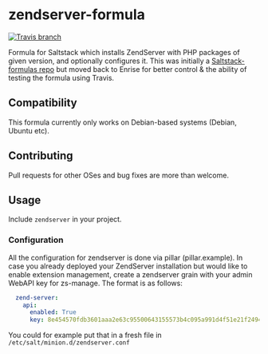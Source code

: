 # zendserver-formula

[![Travis branch](https://img.shields.io/travis/Enrise/zendserver-formula/master.svg?style=flat-square)](https://travis-ci.org/Enrise/zendserver-formula)

Formula for Saltstack which installs ZendServer with PHP packages of given version, and optionally configures it.
This was initially a [Saltstack-formulas repo](https://github.com/saltstack-formulas/zendserver-formula) but moved back to Enrise for better control & the ability of testing the formula using Travis.

## Compatibility

This formula currently only works on Debian-based systems (Debian, Ubuntu etc).

## Contributing

Pull requests for other OSes and bug fixes are more than welcome.

## Usage

Include `zendserver` in your project.

### Configuration

All the configuration for zendserver is done via pillar (pillar.example).
In case you already deployed your ZendServer installation but would like to enable extension management,
create a zendserver grain with your admin WebAPI key for zs-manage.
The format is as follows:

```yaml
  zend-server:
    api:
      enabled: True
      key: 8e454570fdb3601aaa2e63c95500643155573b4c095a991d4f51e21f24944baf
```

You could for example put that in a fresh file in `/etc/salt/minion.d/zendserver.conf`

